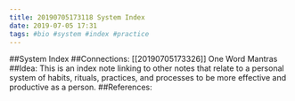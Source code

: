 ```yaml
---
title: 20190705173118 System Index
date: 2019-07-05 17:31
tags: #bio #system #index #practice
---
```

##System Index
##Connections:
[[20190705173326]] One Word Mantras
##Idea:
This is an index note linking to other notes that relate to a personal system of habits, rituals, practices, and processes to be more effective and productive as a person.
##References:
